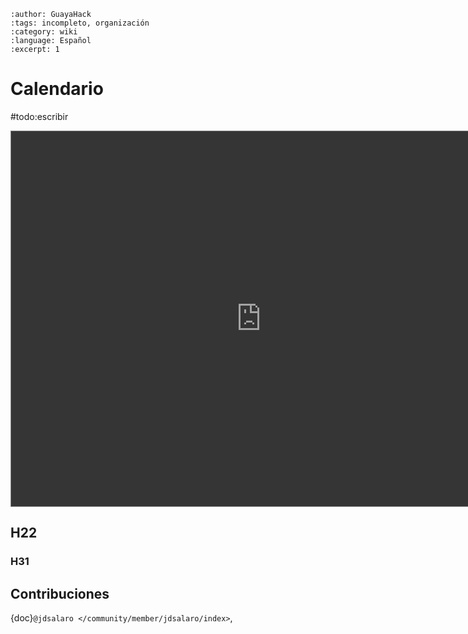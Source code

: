 ```{post} 2023-06-30
:author: GuayaHack
:tags: incompleto, organización
:category: wiki
:language: Español
:excerpt: 1
```

# Calendario

#todo:escribir

<iframe src="https://calendar.google.com/calendar/embed?height=600&wkst=1&bgcolor=%2385ff54&ctz=America%2FBogota&src=Z3VheWFoYWNrQGdtYWlsLmNvbQ&color=%23039BE5" style="border:solid 1px #777; filter: invert(.9) saturate(1.2) hue-rotate(145deg);"  width="800" height="600" frameborder="0" scrolling="no"></iframe>

## H22

### H31

## Contribuciones 

{doc}`@jdsalaro </community/member/jdsalaro/index>`,

